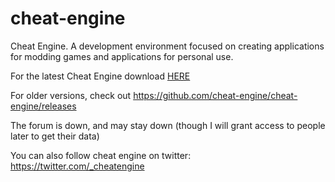 # cheat-engine
Cheat Engine. A development environment focused on creating applications for modding games and applications for personal use.

For the latest Cheat Engine download [HERE](https://github.com/cheat-engine/cheat-engine/releases/download/6.6/CheatEngine66.exe)

For older versions, check out https://github.com/cheat-engine/cheat-engine/releases


The forum is down, and may stay down (though I will grant access to people later to get their data)

You can also follow cheat engine on twitter: https://twitter.com/_cheatengine
